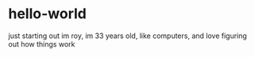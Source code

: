 # hello-world
just starting out
im roy, im 33 years old, like computers, and love figuring out how things work
